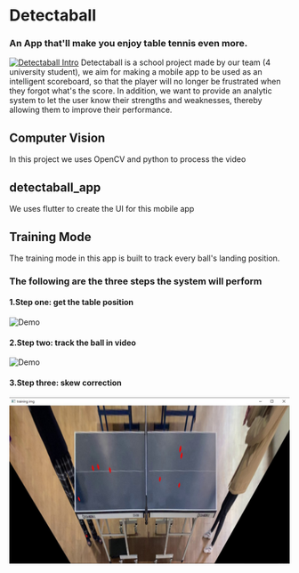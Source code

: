 # Detectaball 
### An App that'll make you enjoy table tennis even more.
[![Detectaball Intro](https://img.youtube.com/vi/P4hCXZWE8PI/0.jpg)](https://www.youtube.com/watch?v=P4hCXZWE8PI)
Detectaball is a school project made by our team (4 university student), we aim for making a mobile app to be used as an intelligent scoreboard, so that the player will no longer be frustrated when they forgot what's the score. In addition, we want to provide an analytic system to let the user know their strengths and weaknesses, thereby allowing them to improve their performance.

## Computer Vision
In this project we uses OpenCV and python to process the video
## detectaball_app
We uses flutter to create the UI for this mobile app

## Training Mode
The training mode in this app is built to track every ball's landing position.
### The following are the three steps the system will perform
#### 1.Step one: get the table position
![Demo](Computer%20Vision/gif/table_tennis_gettable_demo.gif)
#### 2.Step two: track the ball in video
![Demo](Computer%20Vision/gif/table_tennis_getTrainingData_demo_Trim.gif)
#### 3.Step three: skew correction
![Demo](Computer%20Vision/img/trainingMode-result.jpg)